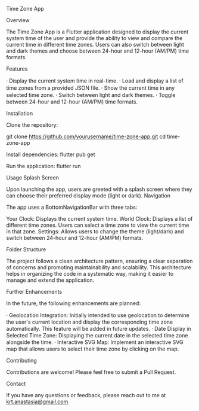 Time Zone App

Overview

The Time Zone App is a Flutter application designed to display the current system time of the user and provide the ability to view and compare the current time in different time zones. Users can also switch between light and dark themes and choose between 24-hour and 12-hour (AM/PM) time formats.

Features

⸱ Display the current system time in real-time.
⸱ Load and display a list of time zones from a provided JSON file.
⸱ Show the current time in any selected time zone.
⸱ Switch between light and dark themes.
⸱ Toggle between 24-hour and 12-hour (AM/PM) time formats.

Installation

Clone the repository:

git clone https://github.com/yourusername/time-zone-app.git
cd time-zone-app

Install dependencies:
flutter pub get

Run the application:
flutter run

Usage
Splash Screen

Upon launching the app, users are greeted with a splash screen where they can choose their preferred display mode (light or dark).
Navigation

The app uses a BottomNavigationBar with three tabs:

Your Clock: Displays the current system time.
World Clock: Displays a list of different time zones. Users can select a time zone to view the current time in that zone.
Settings: Allows users to change the theme (light/dark) and switch between 24-hour and 12-hour (AM/PM) formats.

Folder Structure

The project follows a clean architecture pattern, ensuring a clear separation of concerns and promoting maintainability and scalability. 
This architecture helps in organizing the code in a systematic way, making it easier to manage and extend the application.

Further Enhancements

In the future, the following enhancements are planned:

⸱ Geolocation Integration: Initially intended to use geolocation to determine the user's current location and display the corresponding time zone automatically. This feature will be added in future updates.
⸱ Date Display in Selected Time Zone: Displaying the current date in the selected time zone alongside the time.
⸱ Interactive SVG Map: Implement an interactive SVG map that allows users to select their time zone by clicking on the map.

Contributing

Contributions are welcome! Please feel free to submit a Pull Request.

Contact

If you have any questions or feedback, please reach out to me at krt.anastasia@gmail.com
